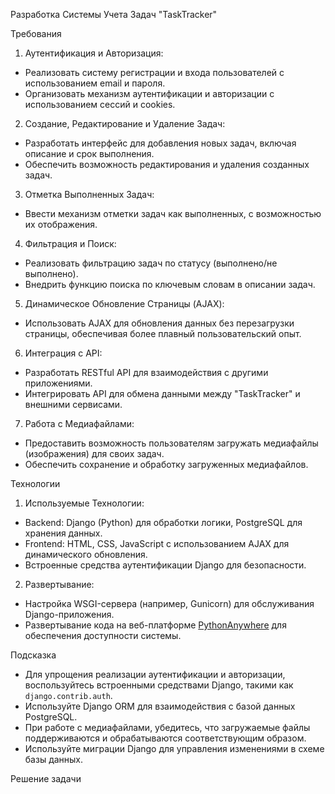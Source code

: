 Разработка Системы Учета Задач 
"TaskTracker"
 
Требования
 
1. Аутентификация и Авторизация:
  - Реализовать систему регистрации и входа пользователей с использованием email и пароля.
  - Организовать механизм аутентификации и авторизации с использованием сессий и cookies.

2. Создание, Редактирование и Удаление Задач:
  - Разработать интерфейс для добавления новых задач, включая описание и срок выполнения.
  - Обеспечить возможность редактирования и удаления созданных задач.

3. Отметка Выполненных Задач:
  - Ввести механизм отметки задач как выполненных, с возможностью их отображения.

4. Фильтрация и Поиск:
  - Реализовать фильтрацию задач по статусу (выполнено/не выполнено).
  - Внедрить функцию поиска по ключевым словам в описании задач.

5. Динамическое Обновление Страницы (AJAX):
  - Использовать AJAX для обновления данных без перезагрузки страницы, обеспечивая более плавный пользовательский опыт.

6. Интеграция с API:
  - Разработать RESTful API для взаимодействия с другими приложениями.
  - Интегрировать API для обмена данными между "TaskTracker" и внешними сервисами.

7. Работа с Медиафайлами:
  - Предоставить возможность пользователям загружать медиафайлы (изображения) для своих задач.
  - Обеспечить сохранение и обработку загруженных медиафайлов.

 

Технологии 
  
1. Используемые Технологии:
  - Backend: Django (Python) для обработки логики, PostgreSQL для хранения данных.
  - Frontend: HTML, CSS, JavaScript с использованием AJAX для динамического обновления.
  - Встроенные средства аутентификации Django для безопасности.

2. Развертывание:
  - Настройка WSGI-сервера (например, Gunicorn) для обслуживания Django-приложения.
  - Развертывание кода на веб-платформе [PythonAnywhere](https://www.pythonanywhere.com/) для обеспечения доступности системы.

 

 Подсказка
- Для упрощения реализации аутентификации и авторизации, воспользуйтесь встроенными средствами Django, такими как `django.contrib.auth`.
- Используйте Django ORM для взаимодействия с базой данных PostgreSQL.
- При работе с медиафайлами, убедитесь, что загружаемые файлы поддерживаются и обрабатываются соответствующим образом.
- Используйте миграции Django для управления изменениями в схеме базы данных.

 
Решение задачи
